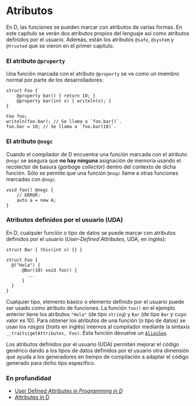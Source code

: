 # Atributos

En D, las funciones se pueden marcar con atributos de varias formas. En este
capítulo se verán dos atributos propios del lenguaje así como atributos
definidos por el usuario. Además, están los atributos `@safe`, `@system` y
`@trusted` que se vieron en el primer capítulo.

### El atributo `@property`

Una función marcada con el atributo `@property` se ve como un miembro normal
por parte de los desarrolladores:

    struct Foo {
        @property bar() { return 10; }
        @property bar(int x) { writeln(x); }
    }

    Foo foo;
    writeln(foo.bar); // Se llama a `foo.bar()`.
    foo.bar = 10; // Se llama a `foo.bar(10)`.

### El atributo `@nogc`

Cuando el compilador de D encuentra una función marcada con el atributo
`@nogc` se asegura que **no hay ninguna** asignación de memoria usando el
recolector de basura (*garbage collector*) dentro del contexto de dicha
función. Sólo se permite que una función `@nogc` llame a otras funciones
marcadas con `@nogc`.

    void foo() @nogc {
        // ERROR:
        auto a = new A;
    }

### Atributos definidos por el usuario (UDA)

En D, cualquier función o tipo de datos se puede marcar con atributos definidos
por el usuario (*User-Defined Attributes*, UDA, en inglés):

    struct Bar { this(int x) {} }

    struct Foo {
      @("Hola") {
          @Bar(10) void foo() {
            ...
          }
      }
    }

Cualquier tipo, elemento básico o elemento definido por el usuario puede ser
usado como atributo de funciones. La función `foo()` en el ejemplo anterior
tiene los atributos `"Hola"` (de tipo `string`) y `Bar` (de tipo `Bar` y cuyo
valor es 10). Para obtener los atributos de una función (o tipo de datos) se
usan los *rasgos* (*traits* en inglés) internos al compilador mediante la
sintaxis `__traits(getAttributes, Foo)`. Esta función devuelve un
[`AliasSeq`](https://dlang.org/phobos/std_meta.html#AliasSeq).

Los atributos definidos por el usuario (UDA) permiten mejorar el código
genérico dando a los tipos de datos definidos por el usuario otra dimensión
que ayuda a los generadores en tiempo de compilación a adaptar el código
generado para dicho tipo específico.

### En profundidad

- [User Defined Attributes in _Programming in D_](http://ddili.org/ders/d.en/uda.html)
- [Attributes in D](https://dlang.org/spec/attribute.html)

